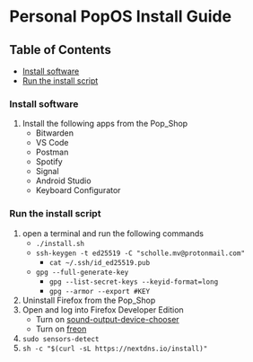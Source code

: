 # Personal PopOS Install Guide

## Table of Contents

- [Install software](#install-software)
- [Run the install script](#run-the-install-script)

### Install software

1. Install the following apps from the Pop_Shop
    - Bitwarden
    - VS Code
    - Postman
    - Spotify
    - Signal
    - Android Studio
    - Keyboard Configurator

### Run the install script

1. open a terminal and run the following commands
    - ```./install.sh```
    - ```ssh-keygen -t ed25519 -C "scholle.mv@protonmail.com"```
        - ```cat ~/.ssh/id_ed25519.pub```
    - ```gpg --full-generate-key```
        - ```gpg --list-secret-keys --keyid-format=long```
        - ```gpg --armor --export #KEY```
1. Uninstall Firefox from the Pop_Shop
1. Open and log into Firefox Developer Edition
    - Turn on [sound-output-device-chooser](https://extensions.gnome.org/extension/906/sound-output-device-chooser/)
    - Turn on [freon](https://extensions.gnome.org/extension/841/freon/)
1. ```sudo sensors-detect```
1. ```sh -c "$(curl -sL https://nextdns.io/install)"```
